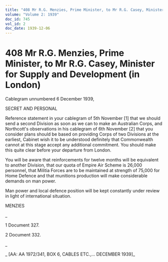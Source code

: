 ```yaml
---
title: "408 Mr R.G. Menzies, Prime Minister, to Mr R.G. Casey, Minister for Supply and Development (in London)"
volume: "Volume 2: 1939"
doc_id: 745
vol_id: 2
doc_date: 1939-12-06
---
```


# 408 Mr R.G. Menzies, Prime Minister, to Mr R.G. Casey, Minister for Supply and Development (in London)

Cablegram unnumbered 6 December 1939,

SECRET AND PERSONAL

Reference statement in your cablegram of 5th November [1] that we should send a second Division as soon as we can to make an Australian Corps, and Northcott's observations in his cablegram of 6th November [2] that you consider plans should be based on providing Corps of two Divisions at the earliest, Cabinet wish it to be understood definitely that Commonwealth cannot at this stage accept any additional commitment. You should make this quite clear before your departure from London.

You will be aware that reinforcements for twelve months will be equivalent to another Division, that our quota of Empire Air Scheme is 26,000 personnel, that Militia Forces are to be maintained at strength of 75,000 for Home Defence and that munitions production will make considerable demands on man power.

Man power and local defence position will be kept constantly under review in light of international situation.

MENZIES

_

1 Document 327.

2 Document 332.

_

_ [AA: AA 1972/341, BOX 6, CABLES ETC.,... DECEMBER 1939]_

